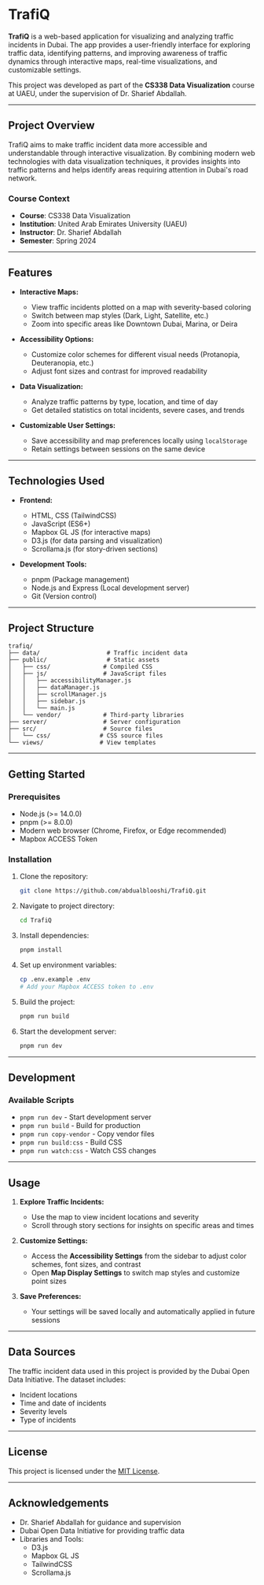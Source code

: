 # TrafiQ

**TrafiQ** is a web-based application for visualizing and analyzing traffic incidents in Dubai. The app provides a user-friendly interface for exploring traffic data, identifying patterns, and improving awareness of traffic dynamics through interactive maps, real-time visualizations, and customizable settings.

This project was developed as part of the **CS338 Data Visualization** course at UAEU, under the supervision of Dr. Sharief Abdallah.

---

## Project Overview

TrafiQ aims to make traffic incident data more accessible and understandable through interactive visualization. By combining modern web technologies with data visualization techniques, it provides insights into traffic patterns and helps identify areas requiring attention in Dubai's road network.

### Course Context

- **Course**: CS338 Data Visualization
- **Institution**: United Arab Emirates University (UAEU)
- **Instructor**: Dr. Sharief Abdallah
- **Semester**: Spring 2024

---

## Features

- **Interactive Maps:**

  - View traffic incidents plotted on a map with severity-based coloring
  - Switch between map styles (Dark, Light, Satellite, etc.)
  - Zoom into specific areas like Downtown Dubai, Marina, or Deira

- **Accessibility Options:**

  - Customize color schemes for different visual needs (Protanopia, Deuteranopia, etc.)
  - Adjust font sizes and contrast for improved readability

- **Data Visualization:**

  - Analyze traffic patterns by type, location, and time of day
  - Get detailed statistics on total incidents, severe cases, and trends

- **Customizable User Settings:**
  - Save accessibility and map preferences locally using `localStorage`
  - Retain settings between sessions on the same device

---

## Technologies Used

- **Frontend:**

  - HTML, CSS (TailwindCSS)
  - JavaScript (ES6+)
  - Mapbox GL JS (for interactive maps)
  - D3.js (for data parsing and visualization)
  - Scrollama.js (for story-driven sections)

- **Development Tools:**
  - pnpm (Package management)
  - Node.js and Express (Local development server)
  - Git (Version control)

---

## Project Structure

```plaintext
trafiq/
├── data/                   # Traffic incident data
├── public/                 # Static assets
│   ├── css/               # Compiled CSS
│   ├── js/                # JavaScript files
│   │   ├── accessibilityManager.js
│   │   ├── dataManager.js
│   │   ├── scrollManager.js
│   │   ├── sidebar.js
│   │   └── main.js
│   └── vendor/            # Third-party libraries
├── server/                # Server configuration
├── src/                   # Source files
│   └── css/              # CSS source files
└── views/                # View templates
```

---

## Getting Started

### Prerequisites

- Node.js (>= 14.0.0)
- pnpm (>= 8.0.0)
- Modern web browser (Chrome, Firefox, or Edge recommended)
- Mapbox ACCESS Token

### Installation

1. Clone the repository:

   ```bash
   git clone https://github.com/abdualblooshi/TrafiQ.git
   ```

2. Navigate to project directory:

   ```bash
   cd TrafiQ
   ```

3. Install dependencies:

   ```bash
   pnpm install
   ```

4. Set up environment variables:

   ```bash
   cp .env.example .env
   # Add your Mapbox ACCESS token to .env
   ```

5. Build the project:

   ```bash
   pnpm run build
   ```

6. Start the development server:
   ```bash
   pnpm run dev
   ```

---

## Development

### Available Scripts

- `pnpm run dev` - Start development server
- `pnpm run build` - Build for production
- `pnpm run copy-vendor` - Copy vendor files
- `pnpm run build:css` - Build CSS
- `pnpm run watch:css` - Watch CSS changes

---

## Usage

1. **Explore Traffic Incidents:**

   - Use the map to view incident locations and severity
   - Scroll through story sections for insights on specific areas and times

2. **Customize Settings:**

   - Access the **Accessibility Settings** from the sidebar to adjust color schemes, font sizes, and contrast
   - Open **Map Display Settings** to switch map styles and customize point sizes

3. **Save Preferences:**
   - Your settings will be saved locally and automatically applied in future sessions

---

## Data Sources

The traffic incident data used in this project is provided by the Dubai Open Data Initiative. The dataset includes:

- Incident locations
- Time and date of incidents
- Severity levels
- Type of incidents

---

## License

This project is licensed under the [MIT License](LICENSE).

---

## Acknowledgements

- Dr. Sharief Abdallah for guidance and supervision
- Dubai Open Data Initiative for providing traffic data
- Libraries and Tools:
  - D3.js
  - Mapbox GL JS
  - TailwindCSS
  - Scrollama.js
